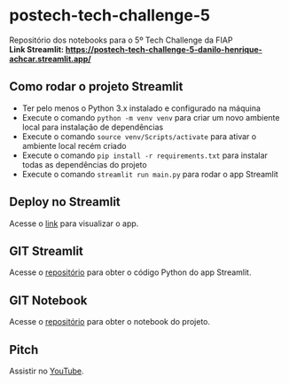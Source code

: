 # postech-tech-challenge-5
Repositório dos notebooks para o 5º Tech Challenge da FIAP<br/>
**Link Streamlit: https://postech-tech-challenge-5-danilo-henrique-achcar.streamlit.app/**

## Como rodar o projeto Streamlit
* Ter pelo menos o Python 3.x instalado e configurado na máquina
* Execute o comando <code>python -m venv venv</code> para criar um novo ambiente local para instalação de dependências
* Execute o comando <code>source venv/Scripts/activate</code> para ativar o ambiente local recém criado
* Execute o comando <code>pip install -r requirements.txt</code> para instalar todas as dependências do projeto
* Execute o comando <code>streamlit run main.py</code> para rodar o app Streamlit

## Deploy no Streamlit
Acesse o [link](https://postech-tech-challenge-5-danilo-henrique-achcar.streamlit.app/) para visualizar o app.

## GIT Streamlit
Acesse o [repositório](https://github.com/dhachcar/postech-tech-challenge-5-streamlit) para obter o código Python do app Streamlit.

## GIT Notebook
Acesse o [repositório](https://github.com/dhachcar/postech-tech-challenge-5) para obter o notebook do projeto.

## Pitch
Assistir no [YouTube](https://youtu.be/1zu4Y2PcILQ).